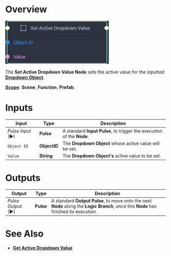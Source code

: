 # Overview

![The Set Active Dropdown Value Node.](../../../.gitbook/assets/setactivedropdownnode20241.png)

The **Set Active Dropdown Value Node** sets the active value for the inputted [**Dropdown Object**](../../../objects-and-types/scene2d-objects/gui/dropdown.md).

[**Scope**](../../overview.md#scopes): **Scene**, **Function**, **Prefab**.

# Inputs

|Input|Type|Description|
|---|---|---|
|*Pulse Input* (►)|**Pulse**|A standard **Input Pulse**, to trigger the execution of the **Node**.|
|`Object ID`|**ObjectID**|The **Dropdown Object** whose active value will be set.|
|`Value`|**String**|The **Dropdown Object's** active value to be set.|

# Outputs

|Output|Type|Description|
|---|---|---|
|*Pulse Output* (►)|**Pulse**|A standard **Output Pulse**, to move onto the next **Node** along the **Logic Branch**, once this **Node** has finished its execution.|

# See Also

* [**Get Active Dropdown Value**](get-active-dropdown-value.md)

